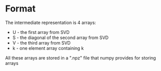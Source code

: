 # Format
The intermediate representation is 4 arrays: 
- U - the first array from SVD
- S - the diagonal of the second array from SVD
- V - the third array from SVD
- k - one element array containing k

All these arrays are stored in a ".npz" file that numpy provides for storing arrays
